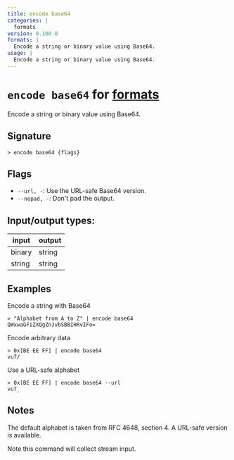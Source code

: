 ```yaml
---
title: encode base64
categories: |
  formats
version: 0.100.0
formats: |
  Encode a string or binary value using Base64.
usage: |
  Encode a string or binary value using Base64.
---
```

<!-- This file is automatically generated. Please edit the command in https://github.com/nushell/nushell instead. -->

# `encode base64` for [formats](/commands/categories/formats.md)

<div class='command-title'>Encode a string or binary value using Base64.</div>

## Signature

```> encode base64 {flags} ```

## Flags

 -  `--url, -`: Use the URL-safe Base64 version.
 -  `--nopad, -`: Don't pad the output.


## Input/output types:

| input  | output |
| ------ | ------ |
| binary | string |
| string | string |
## Examples

Encode a string with Base64
```nu
> "Alphabet from A to Z" | encode base64
QWxwaGFiZXQgZnJvbSBBIHRvIFo=
```

Encode arbitrary data
```nu
> 0x[BE EE FF] | encode base64
vu7/
```

Use a URL-safe alphabet
```nu
> 0x[BE EE FF] | encode base64 --url
vu7_
```

## Notes
The default alphabet is taken from RFC 4648, section 4.  A URL-safe version is available.

Note this command will collect stream input.